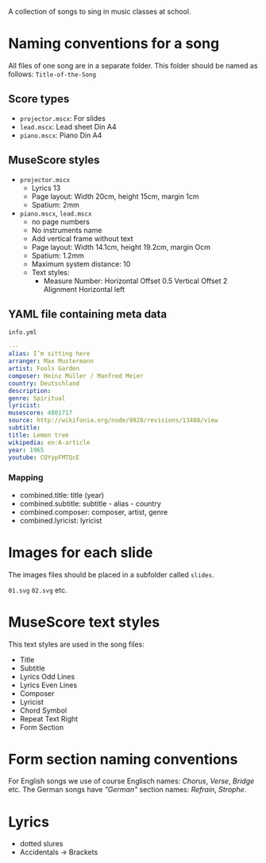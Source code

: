 A collection of songs to sing in music classes at school.

# Naming conventions for a song

All files of one song are in a separate folder. This folder should be
named as follows: `Title-of-the-Song`

## Score types

* `projector.mscx`: For slides
* `lead.mscx`: Lead sheet Din A4
* `piano.mscx`: Piano Din A4

## MuseScore styles

* `projector.mscx`
  * Lyrics 13
  * Page layout: Width 20cm, height 15cm, margin 1cm
  * Spatium: 2mm
* `piano.mscx`, `lead.mscx`
  * no page numbers
  * No instruments name
  * Add vertical frame without text
  * Page layout: Width 14.1cm, height 19.2cm, margin Ocm
  * Spatium: 1.2mm
  * Maximum system distance: 10
  * Text styles:
    * Measure Number: Horizontal Offset 0.5 Vertical Offset 2 Alignment Horizontal left

## YAML file containing meta data

`info.yml`

```yml
---
alias: I’m sitting here
arranger: Max Mustermann
artist: Fools Garden
composer: Heinz Müller / Manfred Meier
country: Deutschland
description:
genre: Spiritual
lyricist:
musescore: 4801717
source: http://wikifonia.org/node/9928/revisions/13488/view
subtitle:
title: Lemon tree
wikipedia: en:A-article
year: 1965
youtube: CQYypFMTQcE
```

### Mapping

* combined.title: title (year)
* combined.subtitle: subtitle - alias - country
* combined.composer: composer, artist, genre
* combined.lyricist: lyricist

# Images for each slide

The images files should be placed in a subfolder called `slides`.

`01.svg` `02.svg` etc.

# MuseScore text styles

This text styles are used in the song files:

* Title
* Subtitle
* Lyrics Odd Lines
* Lyrics Even Lines
* Composer
* Lyricist
* Chord Symbol
* Repeat Text Right
* Form Section

# Form section naming conventions

For English songs we use of course Englisch names: *Chorus*, *Verse*,
*Bridge* etc. The German songs have *"German"* section names: *Refrain*,
*Strophe*.

# Lyrics

* dotted slures
* Accidentals -> Brackets
